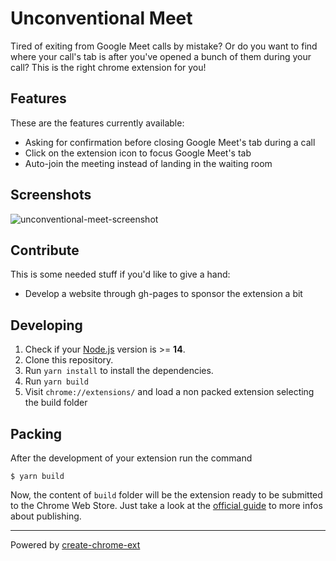 # Unconventional Meet

Tired of exiting from Google Meet calls by mistake? Or do you want to find where your call's tab is after you've opened a bunch of them during your call? This is the right chrome extension for you!

## Features

These are the features currently available:

- Asking for confirmation before closing Google Meet's tab during a call
- Click on the extension icon to focus Google Meet's tab
- Auto-join the meeting instead of landing in the waiting room

## Screenshots

![unconventional-meet-screenshot](https://github.com/giacomocerquone/unconventional-meet/assets/9303791/83e94c92-77d2-48b6-848d-be883a7da123)

 
## Contribute

This is some needed stuff if you'd like to give a hand:

- Develop a website through gh-pages to sponsor the extension a bit 

## Developing

1. Check if your [Node.js](https://nodejs.org/) version is >= **14**.
2. Clone this repository.
3. Run `yarn install` to install the dependencies.
4. Run `yarn build`
5. Visit `chrome://extensions/` and load a non packed extension selecting the build folder

## Packing

After the development of your extension run the command

```shell
$ yarn build
```

Now, the content of `build` folder will be the extension ready to be submitted to the Chrome Web Store. Just take a look at the [official guide](https://developer.chrome.com/webstore/publish) to more infos about publishing.

---

Powered by [create-chrome-ext](https://github.com/guocaoyi/create-chrome-ext)
